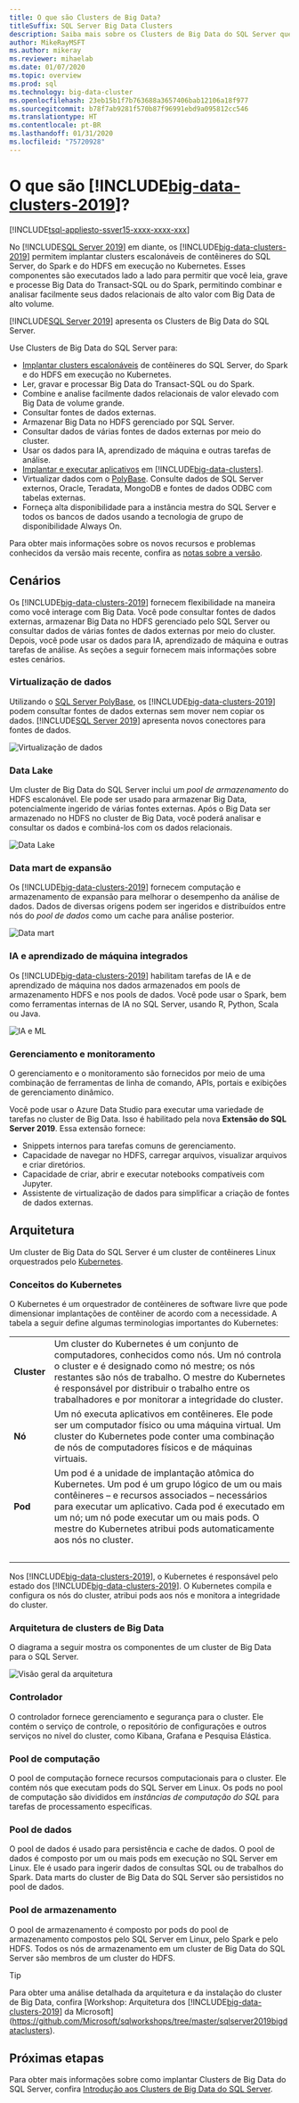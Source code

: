 ```yaml
---
title: O que são Clusters de Big Data?
titleSuffix: SQL Server Big Data Clusters
description: Saiba mais sobre os Clusters de Big Data do SQL Server que são executados no Kubernetes e fornecem opções de expansão para dados relacionais e do HDFS.
author: MikeRayMSFT
ms.author: mikeray
ms.reviewer: mihaelab
ms.date: 01/07/2020
ms.topic: overview
ms.prod: sql
ms.technology: big-data-cluster
ms.openlocfilehash: 23eb15b1f7b763688a3657406bab12106a18f977
ms.sourcegitcommit: b78f7ab9281f570b87f96991ebd9a095812cc546
ms.translationtype: HT
ms.contentlocale: pt-BR
ms.lasthandoff: 01/31/2020
ms.locfileid: "75720928"
---
```

# <a name="what-are-includebig-data-clusters-2019includesssbigdataclusters-ss-novermd"></a>O que são [!INCLUDE[big-data-clusters-2019](../includes/ssbigdataclusters-ss-nover.md)]?

[!INCLUDE[tsql-appliesto-ssver15-xxxx-xxxx-xxx](../includes/tsql-appliesto-ssver15-xxxx-xxxx-xxx.md)]

No [!INCLUDE[SQL Server 2019](../includes/sssqlv15-md.md)] em diante, os [!INCLUDE[big-data-clusters-2019](../includes/ssbigdataclusters-ss-nover.md)] permitem implantar clusters escalonáveis de contêineres do SQL Server, do Spark e do HDFS em execução no Kubernetes. Esses componentes são executados lado a lado para permitir que você leia, grave e processe Big Data do Transact-SQL ou do Spark, permitindo combinar e analisar facilmente seus dados relacionais de alto valor com Big Data de alto volume.

[!INCLUDE[SQL Server 2019](../includes/sssqlv15-md.md)] apresenta os Clusters de Big Data do SQL Server.

Use Clusters de Big Data do SQL Server para:

- [Implantar clusters escalonáveis](../big-data-cluster/deploy-get-started.md) de contêineres do SQL Server, do Spark e do HDFS em execução no Kubernetes. 
- Ler, gravar e processar Big Data do Transact-SQL ou do Spark.
- Combine e analise facilmente dados relacionais de valor elevado com Big Data de volume grande.
- Consultar fontes de dados externas.
- Armazenar Big Data no HDFS gerenciado por SQL Server.
- Consultar dados de várias fontes de dados externas por meio do cluster.
- Usar os dados para IA, aprendizado de máquina e outras tarefas de análise.
- [Implantar e executar aplicativos](../big-data-cluster/concept-application-deployment.md) em [!INCLUDE[big-data-clusters](../includes/ssbigdataclusters-nover.md)].
- Virtualizar dados com o [PolyBase](../relational-databases/polybase/polybase-guide.md). Consulte dados de SQL Server externos, Oracle, Teradata, MongoDB e fontes de dados ODBC com tabelas externas.
- Forneça alta disponibilidade para a instância mestra do SQL Server e todos os bancos de dados usando a tecnologia de grupo de disponibilidade Always On.

Para obter mais informações sobre os novos recursos e problemas conhecidos da versão mais recente, confira as [notas sobre a versão](release-notes-big-data-cluster.md).

## <a name="scenarios"></a>Cenários

Os [!INCLUDE[big-data-clusters-2019](../includes/ssbigdataclusters-ss-nover.md)] fornecem flexibilidade na maneira como você interage com Big Data. Você pode consultar fontes de dados externas, armazenar Big Data no HDFS gerenciado pelo SQL Server ou consultar dados de várias fontes de dados externas por meio do cluster. Depois, você pode usar os dados para IA, aprendizado de máquina e outras tarefas de análise. As seções a seguir fornecem mais informações sobre estes cenários.

### <a name="data-virtualization"></a>Virtualização de dados

Utilizando o [SQL Server PolyBase](../relational-databases/polybase/polybase-guide.md), os [!INCLUDE[big-data-clusters-2019](../includes/ssbigdataclusters-ss-nover.md)] podem consultar fontes de dados externas sem mover nem copiar os dados. [!INCLUDE[SQL Server 2019](../includes/sssqlv15-md.md)] apresenta novos conectores para fontes de dados.

![Virtualização de dados](media/big-data-cluster-overview/data-virtualization.png)

### <a name="data-lake"></a>Data Lake

Um cluster de Big Data do SQL Server inclui um *pool de armazenamento* do HDFS escalonável. Ele pode ser usado para armazenar Big Data, potencialmente ingerido de várias fontes externas. Após o Big Data ser armazenado no HDFS no cluster de Big Data, você poderá analisar e consultar os dados e combiná-los com os dados relacionais.

![Data Lake](media/big-data-cluster-overview/data-lake.png)

### <a name="scale-out-data-mart"></a>Data mart de expansão

Os [!INCLUDE[big-data-clusters-2019](../includes/ssbigdataclusters-ss-nover.md)] fornecem computação e armazenamento de expansão para melhorar o desempenho da análise de dados. Dados de diversas origens podem ser ingeridos e distribuídos entre nós do *pool de dados* como um cache para análise posterior.

![Data mart](media/big-data-cluster-overview/data-mart.png)

### <a name="integrated-ai-and-machine-learning"></a>IA e aprendizado de máquina integrados

Os [!INCLUDE[big-data-clusters-2019](../includes/ssbigdataclusters-ss-nover.md)] habilitam tarefas de IA e de aprendizado de máquina nos dados armazenados em pools de armazenamento HDFS e nos pools de dados. Você pode usar o Spark, bem como ferramentas internas de IA no SQL Server, usando R, Python, Scala ou Java.

![IA e ML](media/big-data-cluster-overview/ai-ml-spark.png)

### <a name="management-and-monitoring"></a>Gerenciamento e monitoramento

O gerenciamento e o monitoramento são fornecidos por meio de uma combinação de ferramentas de linha de comando, APIs, portais e exibições de gerenciamento dinâmico.

Você pode usar o Azure Data Studio para executar uma variedade de tarefas no cluster de Big Data. Isso é habilitado pela nova **Extensão do SQL Server 2019**. Essa extensão fornece:

- Snippets internos para tarefas comuns de gerenciamento.
- Capacidade de navegar no HDFS, carregar arquivos, visualizar arquivos e criar diretórios.
- Capacidade de criar, abrir e executar notebooks compatíveis com Jupyter.
- Assistente de virtualização de dados para simplificar a criação de fontes de dados externas.

## <a id="architecture"></a> Arquitetura

Um cluster de Big Data do SQL Server é um cluster de contêineres Linux orquestrados pelo [Kubernetes](https://kubernetes.io/docs/concepts/).

### <a name="kubernetes-concepts"></a>Conceitos do Kubernetes

O Kubernetes é um orquestrador de contêineres de software livre que pode dimensionar implantações de contêiner de acordo com a necessidade. A tabela a seguir define algumas terminologias importantes do Kubernetes:

|||
|:--|:--|
| **Cluster** | Um cluster do Kubernetes é um conjunto de computadores, conhecidos como nós. Um nó controla o cluster e é designado como nó mestre; os nós restantes são nós de trabalho. O mestre do Kubernetes é responsável por distribuir o trabalho entre os trabalhadores e por monitorar a integridade do cluster. |
| **Nó** | Um nó executa aplicativos em contêineres. Ele pode ser um computador físico ou uma máquina virtual. Um cluster do Kubernetes pode conter uma combinação de nós de computadores físicos e de máquinas virtuais. |
| **Pod** | Um pod é a unidade de implantação atômica do Kubernetes. Um pod é um grupo lógico de um ou mais contêineres – e recursos associados – necessários para executar um aplicativo. Cada pod é executado em um nó; um nó pode executar um ou mais pods. O mestre do Kubernetes atribui pods automaticamente aos nós no cluster. |
| &nbsp; ||

Nos [!INCLUDE[big-data-clusters-2019](../includes/ssbigdataclusters-ss-nover.md)], o Kubernetes é responsável pelo estado dos [!INCLUDE[big-data-clusters-2019](../includes/ssbigdataclusters-ss-nover.md)]. O Kubernetes compila e configura os nós do cluster, atribui pods aos nós e monitora a integridade do cluster.

### <a name="big-data-clusters-architecture"></a>Arquitetura de clusters de Big Data

O diagrama a seguir mostra os componentes de um cluster de Big Data para o SQL Server.

![Visão geral da arquitetura](media/big-data-cluster-overview/architecture-diagram-overview.png)

### <a id="controlplane"></a> Controlador

O controlador fornece gerenciamento e segurança para o cluster. Ele contém o serviço de controle, o repositório de configurações e outros serviços no nível do cluster, como Kibana, Grafana e Pesquisa Elástica.

### <a id="computeplane"></a> Pool de computação

O pool de computação fornece recursos computacionais para o cluster. Ele contém nós que executam pods do SQL Server em Linux. Os pods no pool de computação são divididos em *instâncias de computação do SQL* para tarefas de processamento específicas. 

### <a id="dataplane"></a> Pool de dados

O pool de dados é usado para persistência e cache de dados. O pool de dados é composto por um ou mais pods em execução no SQL Server em Linux. Ele é usado para ingerir dados de consultas SQL ou de trabalhos do Spark. Data marts do cluster de Big Data do SQL Server são persistidos no pool de dados. 

### <a name="storage-pool"></a>Pool de armazenamento

O pool de armazenamento é composto por pods do pool de armazenamento compostos pelo SQL Server em Linux, pelo Spark e pelo HDFS. Todos os nós de armazenamento em um cluster de Big Data do SQL Server são membros de um cluster do HDFS.

> [!TIP]
> Para obter uma análise detalhada da arquitetura e da instalação do cluster de Big Data, confira [Workshop: Arquitetura dos [!INCLUDE[big-data-clusters-2019](../includes/ssbigdataclusters-ss-nover.md)] da Microsoft](https://github.com/Microsoft/sqlworkshops/tree/master/sqlserver2019bigdataclusters).

## <a name="next-steps"></a>Próximas etapas

Para obter mais informações sobre como implantar Clusters de Big Data do SQL Server, confira [Introdução aos Clusters de Big Data do SQL Server](deploy-get-started.md).
